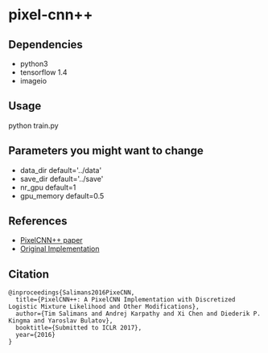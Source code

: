# pixel-cnn++

## Dependencies
- python3
- tensorflow 1.4
- imageio

## Usage
python train.py

## Parameters you might want to change
- data_dir default='../data'
- save_dir default='../save'
- nr_gpu default=1
- gpu_memory default=0.5

## References
- [PixelCNN++ paper](https://openreview.net/pdf?id=BJrFC6ceg)
- [Original Implementation](https://github.com/openai/pixel-cnn)

## Citation
```
@inproceedings{Salimans2016PixeCNN,
  title={PixelCNN++: A PixelCNN Implementation with Discretized Logistic Mixture Likelihood and Other Modifications},
  author={Tim Salimans and Andrej Karpathy and Xi Chen and Diederik P. Kingma and Yaroslav Bulatov},
  booktitle={Submitted to ICLR 2017},
  year={2016}
}
```
